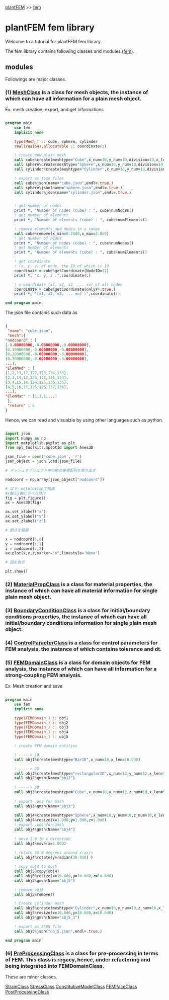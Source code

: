[plantFEM](https://kazulagi.github.io/plantfem.github.io) >> [fem](https://kazulagi.github.io/plantfem.github.io/Tutorial_fem.html)


# plantFEM fem library

Welcome to a tutorial for plantFEM fem library.

The fem library contains following classes and modules ([fem](https://github.com/kazulagi/plantfem/tree/master/src/fem/fem.f90)).

## modules

Followings are major classes.


### (1) [MeshClass](https://github.com/kazulagi/plantfem/tree/master/src/MeshClass/MeshClass.f90) is a class for mesh objects, the instance of which can have all information for a plain mesh object.

Ex. mesh creation, export, and get informations

```fortran

program main
    use fem
    implicit none

    type(Mesh_) :: cube, sphere, cylinder
    real(real64),allocatable :: coordinate(:)

    ! create new plain mesh
    call cube%create(meshtype="Cube",x_num=10,y_num=10,division=10,x_len=1.0d0,y_len=1.0d0,thickness=1.0d0)
    call sphere%create(meshtype="Sphere",x_num=10,y_num=10,division=10,x_len=1.0d0,y_len=1.0d0,thickness=1.0d0)
    call cylinder%create(meshtype="Cylinder",x_num=10,y_num=10,division=10,x_len=1.0d0,y_len=1.0d0,thickness=1.0d0)

    ! export as json files
    call cube%json(name="cube.json",endl=.true.)
    call sphere%json(name="sphere.json",endl=.true.)
    call cylinder%json(name="cylinder.json",endl=.true.)


    ! get number of nodes
    print *, "Number of nodes (cube) : ", cube%numNodes()
    ! get number of elements
    print *, "Number of elements (cube) : ", cube%numElements()

    ! remove elements and nodes in a range
    call cube%remove(x_min=0.20d0,x_max=2.0d0)
    ! get number of nodes
    print *, "Number of nodes (cube) : ", cube%numNodes()
    ! get number of elements
    print *, "Number of elements (cube) : ", cube%numElements()

    ! get coordinate
    ! (x, y, z) of node, the ID of which is 10
    coordinate = cube%getCoordinate(NodeID=11)
    print *, "x, y, z :",coordinate(:)

    ! x-coordinate (x1, x2, x3, ... xn) of all nodes
    coordinate = cube%getCoordinate(onlyY=.true.)
    print *, "(x1, x2, x3, ... xn) :",coordinate(:)

end program main

```


The json file contains such data as


```json

{
 "name": "cube.json",
 "mesh":{
"nodcoord" : [
[-0.00000000,-0.00000000,-0.00000000],
[0.10000000,-0.00000000,-0.00000000],
[0.20000000,-0.00000000,-0.00000000],
[0.30000000,-0.00000000,-0.00000000],
...],
"ElemNod" : [
[1,2,13,12,122,123,134,133],
[2,3,14,13,123,124,135,134],
[3,4,15,14,124,125,136,135],
[4,5,16,15,125,126,137,136],
...],
"ElemMat" : [1,1,1,...]
 },
 "return" : 0
}

```

Hence, we can read and visualzie by using other languages such as python.

```python

import json
import numpy as np
import matplotlib.pyplot as plt
from mpl_toolkits.mplot3d import Axes3D

json_file = open('cube.json', 'r')
json_object = json.load(json_file)

# メッシュオブジェクト中の節点座標配列を取り出す

nodcoord = np.array(json_object["nodcoord"])

# 以下、matplotlibで描画
#x軸とy軸にラベル付け
fig = plt.figure()
ax = Axes3D(fig)

ax.set_xlabel("x")
ax.set_ylabel("y")
ax.set_zlabel("z")

# 節点を描画

x = nodcoord[:,0]
y = nodcoord[:,1]
z = nodcoord[:,2]
ax.plot(x,y,z,marker="o",linestyle='None')

# 図を表示

plt.show()

```


### (2) [MaterialPropClass](https://github.com/kazulagi/plantfem/tree/master/src/MaterialPropClass/MaterialPropClass.f90) is a class for material properties, the instance of which can have all material information for single plain mesh object.

### (3) [BoundaryConditionClass](https://github.com/kazulagi/plantfem/tree/master/src/BoundaryConditionClass/BoundaryConditionClass.f90) is a class for initial/boundary conditions properties, the instance of which can have all initial/boundary conditions information for single plain mesh object.

### (4) [ControlParaeterClass](https://github.com/kazulagi/plantfem/tree/master/src/MeshClass/MeshClass.f90) is a class for control parameters for FEM analysis, the instance of which contains tolerance and dt.

### (5) [FEMDomainClass](https://github.com/kazulagi/plantfem/tree/master/src/FEMDomainClass/FEMDomainClass.f90) is a class for domain objects for FEM analysis, the instance of which can have all information for a strong-coupling FEM analysis.

Ex. Mesh creation and save

```fortran

program main
    use fem
    implicit none

    type(FEMDomain_) :: obj1
    type(FEMDomain_) :: obj2
    type(FEMDomain_) :: obj3
    type(FEMDomain_) :: obj4
    type(FEMDomain_) :: obj5

    ! create FEM domain entities

    ! -----> 1D
    call obj1%create(meshtype="Bar1D",x_num=10,x_len=10.0d0)

    ! -----> 2D
    call obj2%create(meshtype="rectangular2D",x_num=12,y_num=12,x_len=5.0d0,y_len=50.0d0)
    call obj2%gmsh(Name="obj2")
    
    ! -----> 3D
    call obj3%create(meshtype="Cube",x_num=10,y_num=12,z_num=10,x_len=5.0d0,y_len=50.0d0,z_len=10.0d0)
    
    ! export .pos for Gmsh
    call obj3%gmsh(Name="obj3")
    
    call obj4%create(meshtype="Sphere",x_num=10,y_num=10,z_num=10,x_len=5.0d0,y_len=50.0d0,z_len=10.0d0)
    call obj4%resize(x=1.0d0,y=1.0d0,z=1.0d0)    
    ! export .pos for Gmsh
    call obj4%gmsh(Name="obj4")
    
    ! move 1.0 to x direction
    call obj4%move(x=1.0d0)
    
    ! rotate 30.0 degrees around x-axis
    call obj4%rotate(y=radian(30.0d0) )

    ! copy obj4 to obj5
    call obj5%copy(obj4)
    call obj5%resize(x=10.0d0,y=10.0d0,z=10.0d0)
    call obj5%gmsh(Name="obj5")

    ! remove obj5
    call obj5%remove()

    ! Create cylinder mesh
    call obj5%create(meshtype="Cylinder",x_num=10,y_num=10,z_num=10,x_len=5.0d0,y_len=50.0d0,z_len=10.0d0)
    call obj5%resize(x=10.0d0,y=10.0d0,z=10.0d0)
    call obj5%gmsh(Name="obj5_1")

    ! export as JSON file
    call obj5%json("obj5.json",endl=.true.)

end program main

```


### (6) [PreProcessingClass](https://github.com/kazulagi/plantfem/tree/master/src/PreProcessingClass/PreProcessingClass.f90) is a class for pre-processing in terms of FEM. This class is regacy, hence, under refactoring and being integrated into FEMDomainClass.

<!--
```fortran

program main

end program main

```



If the script is named as "server.f90" and located in the root repository of the plantfem, the script is executable by this command.

```shellscript

./plantfem run

```


The result of the script is,

```shellscript


```

-->
These are minor classes.

[StrainClass](https://github.com/kazulagi/plantfem/tree/master/src/StrainClass/StrainClass.f90)
[StressClass](https://github.com/kazulagi/plantfem/tree/master/src/StressClass/StressClass.f90)
[ConstitutiveModelClass](https://github.com/kazulagi/plantfem/tree/master/src/ConstitutiveModelClass/ConstitutiveModelClass.f90)
[FEMIfaceClass](https://github.com/kazulagi/plantfem/tree/master/src/FEMIfaceClass/FEMIfaceClass.f90)
[PostProcessingClass](https://github.com/kazulagi/plantfem/tree/master/src/PostProcessingClass/PostProcessingClass.f90)
